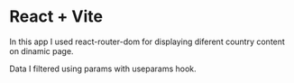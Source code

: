 # React + Vite

In this app I used react-router-dom for displaying diferent country content on dinamic page.

Data I filtered using params with useparams hook. 
